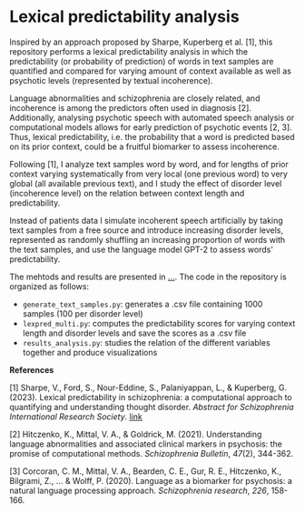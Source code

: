 # Lexical predictability analysis

Inspired by an approach proposed by Sharpe, Kuperberg et al. [1], this repository performs a lexical predictability analysis in which the predictability (or probability of prediction) of words in text samples are quantified and compared for varying amount of context available as well as psychotic levels (represented by textual incoherence).

Language abnormalities and schizophrenia are closely related, and incoherence is among the predictors often used in diagnosis [2]. Additionally, analysing psychotic speech with automated speech analysis or computational models allows for early prediction of psychotic events [2, 3]. Thus, lexical predictability, i.e. the probability that a word is predicted based on its prior context, could be a fruitful biomarker to assess incoherence.

Following [1], I analyze text samples word by word, and for lengths of prior context varying systematically from very local (one previous word) to very global (all available previous text), and I study the effect of disorder level (incoherence level) on the relation between context length and predictability.

Instead of patients data I simulate incoherent speech artificially by taking text samples from a free source and introduce increasing disorder levels, represented as randomly shuffling an increasing proportion of words with the text samples, and use the language model GPT-2 to assess words' predictability.

The mehtods and results are presented in [...](...). The code in the repository is organized as follows:

- ```generate_text_samples.py```: generates a .csv file containing 1000 samples (100 per disorder level)
- ```lexpred_multi.py```: computes the predictability scores for varying context length and disorder levels and save the scores as a .csv file
- ```results_analysis.py```: studies the relation of the different variables together and produce visualizations



**References**

[1] Sharpe, V., Ford, S., Nour-Eddine, S., Palaniyappan, L., & Kuperberg, G. (2023). Lexical predictability in schizophrenia: a computational approach to quantifying and
understanding thought disorder. *Abstract for Schizophrenia International Research Society*. [link](...)

[2] Hitczenko, K., Mittal, V. A., & Goldrick, M. (2021). Understanding  language abnormalities and associated clinical markers in psychosis: the promise of computational methods. *Schizophrenia Bulletin*, *47*(2), 344-362.

[3] Corcoran, C. M., Mittal, V. A., Bearden, C. E., Gur, R. E., Hitczenko,  K., Bilgrami, Z., ... & Wolff, P. (2020). Language as a biomarker  for psychosis: a natural language processing approach. *Schizophrenia research*, *226*, 158-166.



